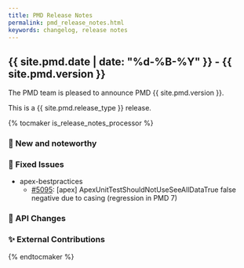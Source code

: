 ```yaml
---
title: PMD Release Notes
permalink: pmd_release_notes.html
keywords: changelog, release notes
---
```


## {{ site.pmd.date | date: "%d-%B-%Y" }} - {{ site.pmd.version }}

The PMD team is pleased to announce PMD {{ site.pmd.version }}.

This is a {{ site.pmd.release_type }} release.

{% tocmaker is_release_notes_processor %}

### 🚀 New and noteworthy

### 🐛 Fixed Issues
* apex-bestpractices
  * [#5095](https://github.com/pmd/pmd/issues/5095): \[apex] ApexUnitTestShouldNotUseSeeAllDataTrue false negative due to casing (regression in PMD 7)

### 🚨 API Changes

### ✨ External Contributions

{% endtocmaker %}

